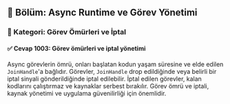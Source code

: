 ## 📘 Bölüm: Async Runtime ve Görev Yönetimi  
### 🔹 Kategori: Görev Ömürleri ve İptal  
#### ✅ Cevap 1003: Görev ömürleri ve iptal yönetimi

Async görevlerin ömrü, onları başlatan kodun yaşam süresine ve elde edilen `JoinHandle`'a bağlıdır. Görevler, `JoinHandle` drop edildiğinde veya belirli bir iptal sinyali gönderildiğinde iptal edilebilir. İptal edilen görevler, kalan kodlarını çalıştırmaz ve kaynaklar serbest bırakılır. Görev ömrü ve iptali, kaynak yönetimi ve uygulama güvenilirliği için önemlidir.
